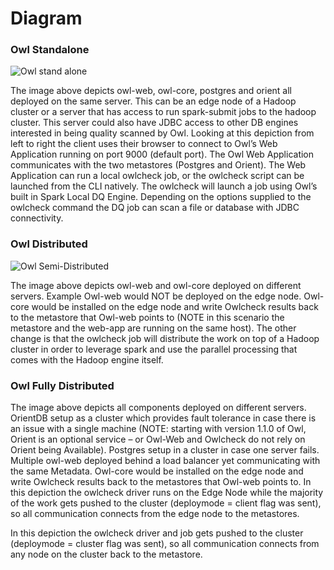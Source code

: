 # Diagram

### Owl Standalone <a id="HOwlStandalone"></a>

![Owl stand alone](https://lh3.googleusercontent.com/v8y_20neYCCo1FoOAkc3Zc_xItIPevxxVGiNbYy5L1F9oi-lJF5lyNkAr5ZMN00ERbEU4FS_j3kvZzgUf08ceeo0U0Sgc3tnFflOuVShrRfETUSkhtYOmPQxmaCaGpHO2hrWIW_V)

The image above depicts owl-web, owl-core, postgres and orient all deployed on the same server.  This can be an edge node of a Hadoop cluster or a server that has access to run spark-submit jobs to the hadoop cluster.  This server could also have JDBC access to other DB engines interested in being quality scanned by Owl. Looking at this depiction from left to right the client uses their browser to connect to Owl’s Web Application running on port 9000 \(default port\).  The Owl Web Application communicates with the two metastores \(Postgres and Orient\). The Web Application can run a local owlcheck job, or the owlcheck script can be launched from the CLI natively. The owlcheck will launch a job using Owl’s built in Spark Local DQ Engine.  Depending on the options supplied to the owlcheck command the DQ job can scan a file or database with JDBC connectivity.

### Owl Distributed <a id="HOwlDistributed"></a>

![Owl Semi-Distributed](https://lh4.googleusercontent.com/j4licslWJZLkm1CKVrD9P98RY8Ycjzphs1tUtVqrQuSms29yu5z4inBW3yxBCUR6JxpP8TIR45fiCshSJXVIHKQshIW4bREApPduNbewWf6cUPuvp_26gYFcl1wruEsJEecMQrF4)

The image above depicts owl-web and owl-core deployed on different servers.  Example Owl-web would NOT be deployed on the edge node. Owl-core would be installed on the edge node and write Owlcheck results back to the metastore that Owl-web points to \(NOTE in this scenario the metastore and the web-app are running on the same host\).  The other change is that the owlcheck job will distribute the work on top of a Hadoop cluster in order to leverage spark and use the parallel processing that comes with the Hadoop engine itself.

### Owl Fully Distributed <a id="HOwlFullyDistributed"></a>

The image above depicts all components deployed on different servers.  OrientDB setup as a cluster which provides fault tolerance in case there is an issue with a single machine \(NOTE: starting with version 1.1.0 of Owl, Orient is an optional service – or Owl-Web and Owlcheck do not rely on Orient being Available\).  Postgres setup in a cluster in case one server fails. Multiple owl-web deployed behind a load balancer yet communicating with the same Metadata. Owl-core would be installed on the edge node and write Owlcheck results back to the metastores that Owl-web points to.  In this depiction the owlcheck driver runs on the Edge Node while the majority of the work gets pushed to the cluster \(deploymode = client flag was sent\), so all communication connects from the edge node to the metastores.

In this depiction the owlcheck driver and job gets pushed to the cluster \(deploymode = cluster flag was sent\), so all communication connects from any node on the cluster back to the metastore.  

